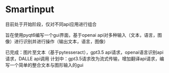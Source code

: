 # Smartinput
目前处于开始阶段，仅对不同api应用进行组合

旨在使用pyqt6编写一个gui界面，基于openai api对多种输入（文本，语言，图像）进行识别并进行操作（输出文本，语言，图像）

已完成：图片至文本（基于pytesseract），gpt3.5 api请求，openai语言识别api请求，DALLE api调用
计划中：gpt3.5请求改为流式传输，增加翻译api请求，编写一个简单的整合文本与图形输入的gui
